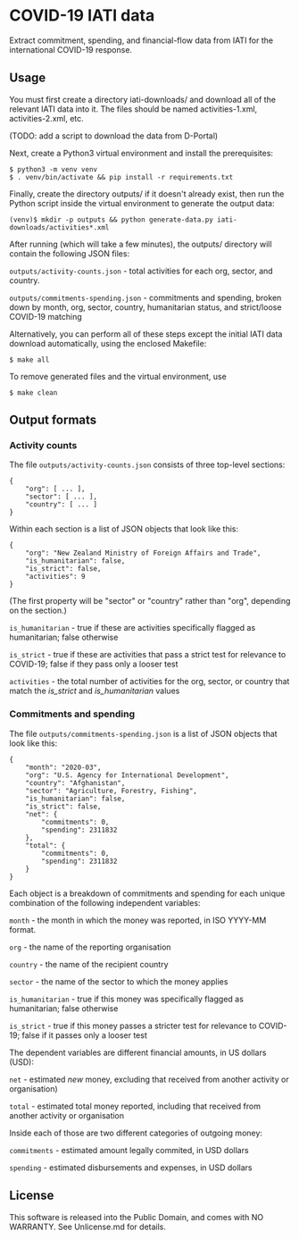 COVID-19 IATI data
==================

Extract commitment, spending, and financial-flow data from IATI for the international COVID-19 response.

## Usage

You must first create a directory iati-downloads/ and download all of the relevant IATI data into it. The files should be named activities-1.xml, activities-2.xml, etc.

(TODO: add a script to download the data from D-Portal)

Next, create a Python3 virtual environment and install the prerequisites:

```
$ python3 -m venv venv
$ . venv/bin/activate && pip install -r requirements.txt
```

Finally, create the directory outputs/ if it doesn't already exist, then run the Python script inside the virtual environment to generate the output data:

```
(venv)$ mkdir -p outputs && python generate-data.py iati-downloads/activities*.xml
```

After running (which will take a few minutes), the outputs/ directory will contain the following JSON files:

``outputs/activity-counts.json`` - total activities for each org, sector, and country.

``outputs/commitments-spending.json`` - commitments and spending, broken down by month, org, sector, country, humanitarian status, and strict/loose COVID-19 matching

Alternatively, you can perform all of these steps except the initial IATI data download automatically, using the enclosed Makefile:

```
$ make all
```

To remove generated files and the virtual environment, use

```
$ make clean
```

## Output formats

### Activity counts

The file ``outputs/activity-counts.json`` consists of three top-level sections:

```
{
    "org": [ ... ],
    "sector": [ ... ],
    "country": [ ... ]
}
```

Within each section is a list of JSON objects that look like this:

```
{
    "org": "New Zealand Ministry of Foreign Affairs and Trade",
    "is_humanitarian": false,
    "is_strict": false,
    "activities": 9
}
```

(The first property will be "sector" or "country" rather than "org", depending on the section.)

``is_humanitarian`` - true if these are activities specifically flagged as humanitarian; false otherwise

``is_strict`` - true if these are activities that pass a strict test for relevance to COVID-19; false if they pass only a looser test

``activities`` - the total number of activities for the org, sector, or country that match the _is\_strict_ and _is\_humanitarian_ values


### Commitments and spending

The file ``outputs/commitments-spending.json`` is a list of JSON objects that look like this:

```
{
    "month": "2020-03",
    "org": "U.S. Agency for International Development",
    "country": "Afghanistan",
    "sector": "Agriculture, Forestry, Fishing",
    "is_humanitarian": false,
    "is_strict": false,
    "net": {
        "commitments": 0,
        "spending": 2311832
    },
    "total": {
        "commitments": 0,
        "spending": 2311832
    }
}
```

Each object is a breakdown of commitments and spending for each unique combination of the following independent variables:

``month`` - the month in which the money was reported, in ISO YYYY-MM format.

``org`` - the name of the reporting organisation

``country`` - the name of the recipient country

``sector`` - the name of the sector to which the money applies

``is_humanitarian`` - true if this money was specifically flagged as humanitarian; false otherwise

``is_strict`` - true if this money passes a stricter test for relevance to COVID-19; false if it passes only a looser test

The dependent variables are different financial amounts, in US dollars (USD):

``net`` - estimated _new_ money, excluding that received from another activity or organisation)

``total`` - estimated total money reported, including that received from another activity or organisation

Inside each of those are two different categories of outgoing money:

``commitments`` - estimated amount legally commited, in USD dollars

``spending`` - estimated disbursements and expenses, in USD dollars

## License

This software is released into the Public Domain, and comes with NO WARRANTY. See Unlicense.md for details.


